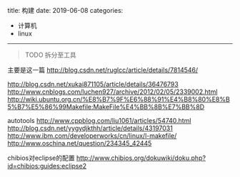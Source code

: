title: 构建
date: 2019-06-08
categories:
- 计算机
- linux



---

> TODO 拆分至工具

主要是这一篇
http://blog.csdn.net/ruglcc/article/details/7814546/

http://blog.csdn.net/xukai871105/article/details/36476793
http://www.cnblogs.com/luchen927/archive/2012/02/05/2339002.html
http://wiki.ubuntu.org.cn/%E8%B7%9F%E6%88%91%E4%B8%80%E8%B5%B7%E5%86%99Makefile:MakeFile%E4%BB%8B%E7%BB%8D

autotools
http://www.cppblog.com/liu1061/articles/54740.html
http://blog.csdn.net/yygydjkthh/article/details/43197031
http://www.ibm.com/developerworks/cn/linux/l-makefile/
http://www.oschina.net/question/234345_42445

chibios对eclipse的配置
http://www.chibios.org/dokuwiki/doku.php?id=chibios:guides:eclipse2